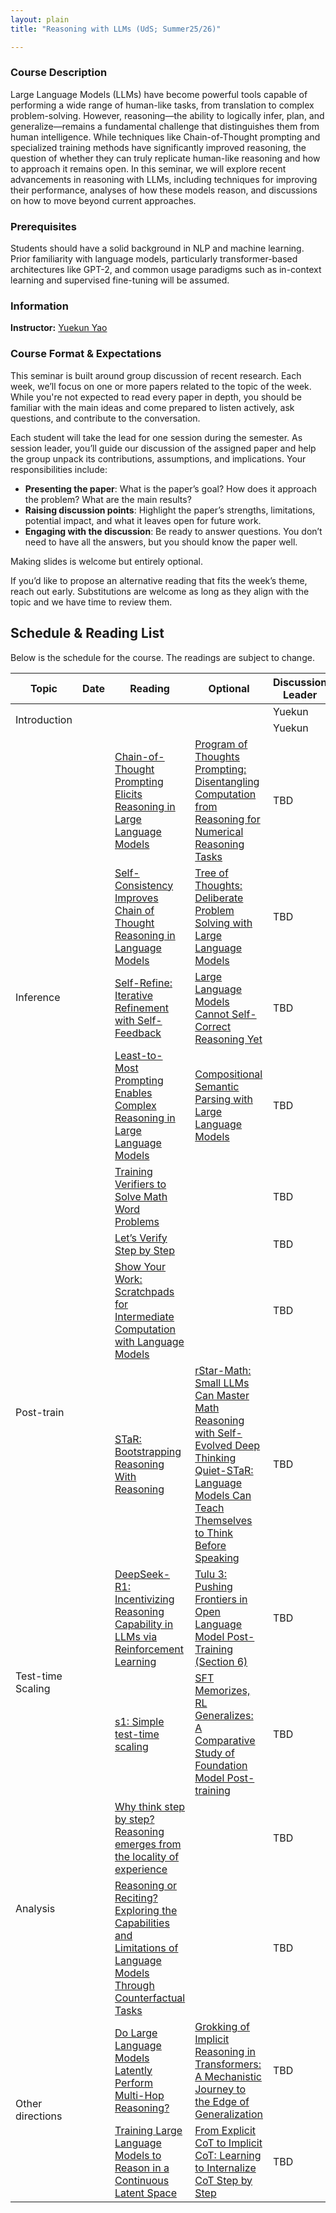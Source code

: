 ```yaml
---
layout: plain
title: "Reasoning with LLMs (UdS; Summer25/26)"

---
```


[//]: # (Course Title: Reasoning with LLMs: Techniques, Capabilities and Beyond)

### Course Description

Large Language Models (LLMs) have become powerful tools capable of performing
a wide range of human-like tasks, from translation to complex problem-solving.
However, reasoning—the ability to logically infer, plan, 
and generalize—remains a fundamental challenge that distinguishes them 
from human intelligence. While techniques like Chain-of-Thought prompting
and specialized training methods have significantly improved reasoning, 
the question of whether they can truly replicate human-like reasoning 
and how to approach it remains open.
In this seminar, we will explore recent advancements in reasoning with LLMs,
including techniques for improving their performance, 
analyses of how these models reason, and discussions on how to move
beyond current approaches.



### Prerequisites

Students should have a solid background in NLP and machine learning. 
Prior familiarity with language models, particularly transformer-based architectures like GPT-2, and common usage paradigms such as in-context learning and supervised fine-tuning will be assumed.



### Information

**Instructor:** [Yuekun Yao](https://ykyaol7.github.io/)



### Course Format & Expectations

This seminar is built around group discussion of recent research. Each week, we’ll focus on one or more papers related to the topic of the week. While you're not expected to read every paper in depth, you should be familiar with the main ideas and come prepared to listen actively, ask questions, and contribute to the conversation.

Each student will take the lead for one session during the semester. As session leader, you’ll guide our discussion of the assigned paper and help the group unpack its contributions, assumptions, and implications. Your responsibilities include:

- **Presenting the paper**: What is the paper’s goal? How does it approach the problem? What are the main results?
- **Raising discussion points**: Highlight the paper’s strengths, limitations, potential impact, and what it leaves open for future work.
- **Engaging with the discussion**: Be ready to answer questions.  You don’t need to have all the answers, but you should know the paper well.

Making slides is welcome but entirely optional.

If you’d like to propose an alternative reading that fits the week’s theme, reach out early. Substitutions are welcome as long as they align with the topic and we have time to review them.



## Schedule & Reading List

Below is the schedule for the course. The readings are subject to change.


<!DOCTYPE html>
<html lang="en">
<head>
    <meta charset="UTF-8">
    <meta name="viewport" content="width=device-width, initial-scale=1">
    <link href="https://cdn.jsdelivr.net/npm/bootstrap@5.3.0/dist/css/bootstrap.min.css" rel="stylesheet">
</head>
<body>


<div class="container mt-4">
  <table class="table table-striped table-bordered">
    <thead class="table-dark">
      <tr>
        <th>Topic</th>
        <th>Date</th>
        <th>Reading</th>
        <th>Optional</th>
        <th>Discussion Leader</th>
      </tr>
    </thead>
    <tbody>
      <tr>
        <td rowspan="2">Introduction</td>
        <td></td>
        <td></td>
        <td></td>
        <td>Yuekun</td>
      </tr>
      <tr>
        <td></td>
        <td></td>
        <td></td>
        <td>Yuekun</td>
      </tr>
      <tr>
        <td rowspan="6">Inference</td>
        <td></td>
        <td>
          <a href="https://arxiv.org/abs/2201.11903" target="_blank">Chain-of-Thought Prompting Elicits Reasoning in Large Language Models</a>
        </td>
        <td>
          <a href="https://arxiv.org/abs/2211.12588" target="_blank">Program of Thoughts Prompting: Disentangling Computation from Reasoning for Numerical Reasoning Tasks</a>
        </td>
        <td>TBD</td>
      </tr>
      <tr>
        <td></td>
        <td>
          <a href="https://arxiv.org/abs/2203.11171" target="_blank">Self-Consistency Improves Chain of Thought Reasoning in Language Models</a>
        </td>
        <td>
          <a href="https://arxiv.org/abs/2305.10601" target="_blank">Tree of Thoughts: Deliberate Problem Solving with Large Language Models</a>
        </td>
        <td>TBD</td>
      </tr>
      <tr>
        <td></td>
        <td>
          <a href="https://arxiv.org/abs/2303.17651" target="_blank">Self-Refine: Iterative Refinement with Self-Feedback</a>
        </td>
        <td>
          <a href="https://arxiv.org/abs/2310.01798" target="_blank">Large Language Models Cannot Self-Correct Reasoning Yet</a>
        </td>
        <td>TBD</td>
      </tr>
      <tr>
        <td></td>
        <td>
          <a href="https://arxiv.org/abs/2205.10625" target="_blank">Least-to-Most Prompting Enables Complex Reasoning in Large Language Models</a>
        </td>
        <td>
          <a href="https://arxiv.org/abs/2209.15003" target="_blank">Compositional Semantic Parsing with Large Language Models</a>
        </td>
        <td>TBD</td>
      </tr>
      <tr>
        <td></td>
        <td>
          <a href="https://arxiv.org/abs/2110.14168" target="_blank">Training Verifiers to Solve Math Word Problems</a>
        </td>
        <td></td>
        <td>TBD</td>
      </tr>
      <tr>
        <td></td>
        <td>
          <a href="https://arxiv.org/pdf/2305.20050" target="_blank">Let’s Verify Step by Step</a>
        </td>
        <td></td>
        <td>TBD</td>
      </tr>
      <tr>
        <td rowspan="2">Post-train</td>
        <td></td>
        <td>
          <a href="https://arxiv.org/abs/2112.00114" target="_blank">Show Your Work: Scratchpads for Intermediate Computation with Language Models</a>
        </td>
        <td></td>
        <td>TBD</td>
      </tr>
      <tr>
        <td></td>
        <td>
          <a href="https://arxiv.org/abs/2203.14465" target="_blank">STaR: Bootstrapping Reasoning With Reasoning</a>
        </td>
        <td>
          <a href="https://arxiv.org/abs/2501.04519" target="_blank">rStar-Math: Small LLMs Can Master Math Reasoning with Self-Evolved Deep Thinking</a><br>
          <a href="https://arxiv.org/abs/2403.09629" target="_blank">Quiet-STaR: Language Models Can Teach Themselves to Think Before Speaking</a>
        </td>
        <td>TBD</td>
      </tr>
      <tr>
        <td rowspan="2">Test-time Scaling</td>
        <td></td>
        <td>
          <a href="https://arxiv.org/abs/2501.12948" target="_blank">DeepSeek-R1: Incentivizing Reasoning Capability in LLMs via Reinforcement Learning</a>
        </td>
        <td>
          <a href="https://arxiv.org/abs/2411.15124" target="_blank">Tulu 3: Pushing Frontiers in Open Language Model Post-Training (Section 6)</a>
        </td>
        <td>TBD</td>
      </tr>
      <tr>
        <td></td>
        <td>
          <a href="https://arxiv.org/abs/2501.19393" target="_blank">s1: Simple test-time scaling</a>
        </td>
        <td>
          <a href="https://arxiv.org/abs/2501.17161v1" target="_blank">SFT Memorizes, RL Generalizes: A Comparative Study of Foundation Model Post-training</a>
        </td>
        <td>TBD</td>
      </tr>
      <tr>
        <td rowspan="2">Analysis</td>
        <td></td>
        <td>
          <a href="https://arxiv.org/abs/2304.03843" target="_blank">Why think step by step? Reasoning emerges from the locality of experience</a>
        </td>
        <td></td>
        <td>TBD</td>
      </tr>
      <tr>
        <td></td>
        <td>
          <a href="https://arxiv.org/abs/2307.02477" target="_blank">Reasoning or Reciting? Exploring the Capabilities and Limitations of Language Models Through Counterfactual Tasks</a>
        </td>
        <td></td>
        <td>TBD</td>
      </tr>
      <tr>
        <td rowspan="2">Other directions</td>
        <td></td>
        <td>
          <a href="https://arxiv.org/abs/2402.16837" target="_blank">Do Large Language Models Latently Perform Multi-Hop Reasoning?</a>
        </td>
        <td>
          <a href="https://arxiv.org/abs/2405.15071" target="_blank">Grokking of Implicit Reasoning in Transformers: A Mechanistic Journey to the Edge of Generalization</a>
        </td>
        <td>TBD</td>
      </tr>
      <tr>
        <td></td>
        <td>
          <a href="https://arxiv.org/abs/2412.06769" target="_blank">Training Large Language Models to Reason in a Continuous Latent Space</a>
        </td>
        <td>
          <a href="https://arxiv.org/abs/2405.14838" target="_blank">From Explicit CoT to Implicit CoT: Learning to Internalize CoT Step by Step</a>
        </td>
        <td>TBD</td>
      </tr>
    </tbody>
  </table>
</div>




</body>
</html>